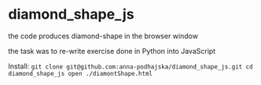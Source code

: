 # diamond_shape_js

the code produces diamond-shape in the browser window

the task was to re-write exercise done in Python into JavaScript

Install:
``git clone git@github.com:anna-podhajska/diamond_shape_js.git
  cd diamond_shape_js
  open ./diamontShape.html``
  
  
